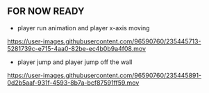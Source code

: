 ## FOR NOW READY
* player run animation and player x-axis moving 
  

https://user-images.githubusercontent.com/96590760/235445713-5281739c-e715-4aa0-82be-ec4b0b9a4f08.mov


* player jump and player jump off the wall


https://user-images.githubusercontent.com/96590760/235445891-0d2b5aaf-931f-4593-8b7a-bcf87591ff59.mov

